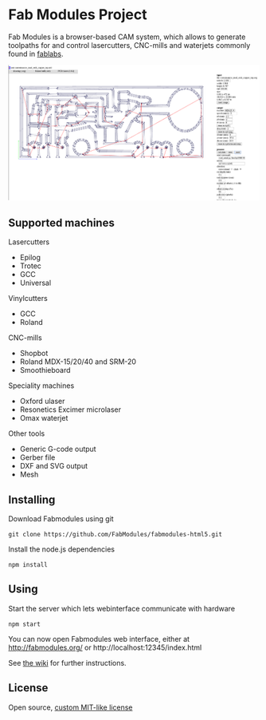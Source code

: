 # Fab Modules Project

Fab Modules is a browser-based CAM system, which allows to generate toolpaths for and control
lasercutters, CNC-mills and waterjets commonly found in [fablabs](https://www.fablabs.io/).

![Milling circuit boards](./screenshot-pcbmilling.png)

## Supported machines

Lasercutters

* Epilog
* Trotec
* GCC
* Universal

Vinylcutters

* GCC
* Roland

CNC-mills

* Shopbot
* Roland MDX-15/20/40 and SRM-20
* Smoothieboard

Speciality machines

* Oxford ulaser
* Resonetics Excimer microlaser
* Omax waterjet

Other tools

* Generic G-code output
* Gerber file
* DXF and SVG output
* Mesh

## Installing

Download Fabmodules using git

    git clone https://github.com/FabModules/fabmodules-html5.git

Install the node.js dependencies

    npm install

## Using

Start the server which lets webinterface communicate with hardware

    npm start

You can now open Fabmodules web interface, either at http://fabmodules.org/ or http://localhost:12345/index.html

See [the wiki](https://github.com/FabModules/fabmodules-html5/wiki) for further instructions.

## License

Open source, [custom MIT-like license](./LICENSE.md)
